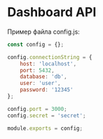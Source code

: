 # Dashboard API

Пример файла config.js:
```js
const config = {};

config.connectionString = {
	host: 'localhost',
	port: 5432,
	database: 'db',
	user: 'user',
	password: '12345'
};

config.port = 3000;
config.secret = 'secret';

module.exports = config;
```